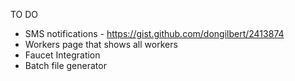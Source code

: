 TO DO

- SMS notifications - https://gist.github.com/dongilbert/2413874
- Workers page that shows all workers
- Faucet Integration
- Batch file generator
